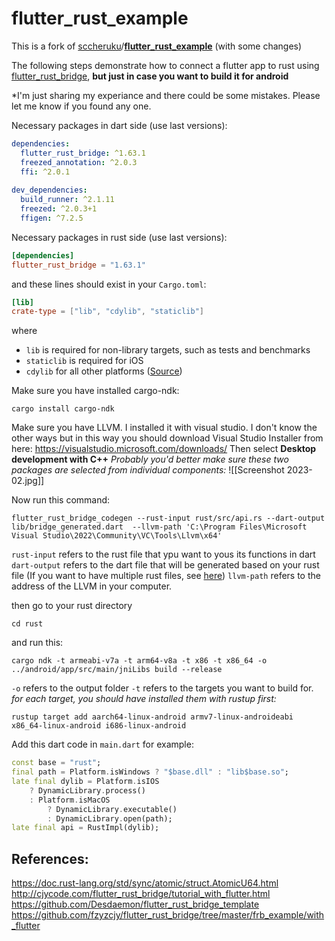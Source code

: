 # flutter_rust_example

This is a fork of [sccheruku](https://github.com/sccheruku)/**[flutter_rust_example](https://github.com/sccheruku/flutter_rust_example)** (with some changes)

The following steps demonstrate how to connect a flutter app to rust using [flutter_rust_bridge](https://github.com/fzyzcjy/flutter_rust_bridge), **but just in case you want to build it for android**

*I'm just sharing my experiance and there could be some mistakes. Please let me know if you found any one.

Necessary packages in dart side (use last versions):
```yaml
dependencies:
  flutter_rust_bridge: ^1.63.1
  freezed_annotation: ^2.0.3
  ffi: ^2.0.1
  
dev_dependencies:
  build_runner: ^2.1.11
  freezed: ^2.0.3+1
  ffigen: ^7.2.5
```

Necessary packages in rust side (use last versions):
```toml
[dependencies]
flutter_rust_bridge = "1.63.1"
```

and these lines should exist in your `Cargo.toml`:
```toml
[lib]
crate-type = ["lib", "cdylib", "staticlib"]
```
where
-   `lib` is required for non-library targets, such as tests and benchmarks
-   `staticlib` is required for iOS
-   `cdylib` for all other platforms
([Source](https://cjycode.com/flutter_rust_bridge/template/tour_native_proj.html?highlight=cdylib#nativenativexcodeproj))


Make sure you have installed cargo-ndk:
```shell
cargo install cargo-ndk
```

Make sure you have LLVM. I installed it with visual studio. I don't know the other ways but in this way you should download Visual Studio Installer from here:
https://visualstudio.microsoft.com/downloads/
Then select **Desktop development with C++**
*Probably you'd better make sure these two packages are selected from individual components:*
![[Screenshot 2023-02.jpg]]

Now run this command:
```shell
flutter_rust_bridge_codegen --rust-input rust/src/api.rs --dart-output lib/bridge_generated.dart  --llvm-path 'C:\Program Files\Microsoft Visual Studio\2022\Community\VC\Tools\Llvm\x64'
```
`rust-input` refers to the rust file that ypu want to yous its functions in dart
`dart-output` refers to the dart file that will be generated based on your rust file
(If you want to have multiple rust files, see [here](https://cjycode.com/flutter_rust_bridge/feature/multiple_files.html))
`llvm-path` refers to the address of the LLVM in your computer. 

then go to your rust directory
```shell
cd rust
```
and run this:
```shell
cargo ndk -t armeabi-v7a -t arm64-v8a -t x86 -t x86_64 -o ../android/app/src/main/jniLibs build --release
```
`-o` refers to the output folder
`-t` refers to the targets you want to build for.
*for each target, you should have installed them with rustup first:*
```shell
rustup target add aarch64-linux-android armv7-linux-androideabi x86_64-linux-android i686-linux-android
```

Add this dart code in `main.dart` for example:
```dart
const base = "rust";
final path = Platform.isWindows ? "$base.dll" : "lib$base.so";
late final dylib = Platform.isIOS
    ? DynamicLibrary.process()
    : Platform.isMacOS
        ? DynamicLibrary.executable()
        : DynamicLibrary.open(path);
late final api = RustImpl(dylib);
```

## References: 
https://doc.rust-lang.org/std/sync/atomic/struct.AtomicU64.html
http://cjycode.com/flutter_rust_bridge/tutorial_with_flutter.html
https://github.com/Desdaemon/flutter_rust_bridge_template
https://github.com/fzyzcjy/flutter_rust_bridge/tree/master/frb_example/with_flutter

